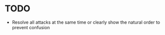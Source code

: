 TODO
====

* Resolve all attacks at the same time or clearly show the natural order to prevent confusion
